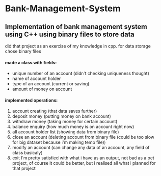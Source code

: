 # Bank-Management-System
## Implementation of bank management system using C++ using binary files to store data

did that project as an exercise of my knowledge in cpp.
for data storage chose binary files
#### made a class with fields:
- unique number of an account (didn't checking uniqueness thought)
- name of account holder 
- type of an account (current or saving)
- amount of money on account
#### implemented operations:
1. account creating (that data saves further)
2. deposit money (putting money on bank account)
3. withdraw money (taking money for certain account)
4. balance enquiry (how much money is on account right now)
5. all account holder list (showing data from binary file)
6. close an account (deleting account from binary file (could be too slow for big dataset because i'm making temp file))
7. modify an account (can change any data of an account, any field of class basicaly)
8. exit
I'm pretty satisfied with what i have as an output, not bad as a pet project, of course it could be better, but i realised all what i planned for that project
